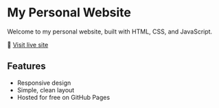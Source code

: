 # My Personal Website

Welcome to my personal website, built with HTML, CSS, and JavaScript.

🔗 [Visit live site](https://stefanoss98.github.io/Personal-Site)

## Features
- Responsive design
- Simple, clean layout
- Hosted for free on GitHub Pages

